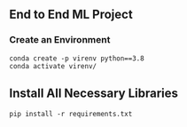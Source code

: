 ## End to End ML Project

### Create an Environment
```
conda create -p virenv python==3.8
conda activate virenv/

```
## Install All Necessary Libraries
```
pip install -r requirements.txt

```

